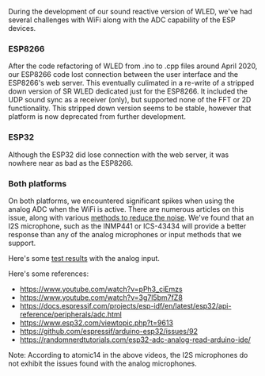 During the development of our sound reactive version of WLED, we've had several challenges with WiFi along with the ADC capability of the ESP devices.


### ESP8266

After the code refactoring of WLED from .ino to .cpp files around April 2020, our ESP8266 code lost connection between the user interface and the ESP8266's web server. This eventually culimated in a re-write of a stripped down version of SR WLED dedicated just for the ESP8266. It included the UDP sound sync as a receiver (only), but supported none of the FFT or 2D functionality. This stripped down version seems to be stable, however that platform is now deprecated from further development.


### ESP32

Although the ESP32 did lose connection with the web server, it was nowhere near as bad as the ESP8266. 


### Both platforms

On both platforms, we encountered significant spikes when using the analog ADC when the WiFi is active. There are numerous articles on this issue, along with various [methods to reduce the noise](https://github.com/atuline/WLED/wiki/First-Time-Setup#noise-and-spikes). We've found that an I2S microphone, such as the INMP441 or ICS-43434 will provide a better response than any of the analog microphones or input methods that we support.

Here's some [test results](https://github.com/atuline/WLED/blob/assets/docs/Noise%20and%20Spikes.pdf) with the analog input.

Here's some references:

* https://www.youtube.com/watch?v=pPh3_ciEmzs
* https://www.youtube.com/watch?v=3g7l5bm7fZ8
* https://docs.espressif.com/projects/esp-idf/en/latest/esp32/api-reference/peripherals/adc.html
* https://www.esp32.com/viewtopic.php?t=9613
* https://github.com/espressif/arduino-esp32/issues/92
* https://randomnerdtutorials.com/esp32-adc-analog-read-arduino-ide/

Note: According to atomic14 in the above videos, the I2S microphones do not exhibit the issues found with the analog microphones.

